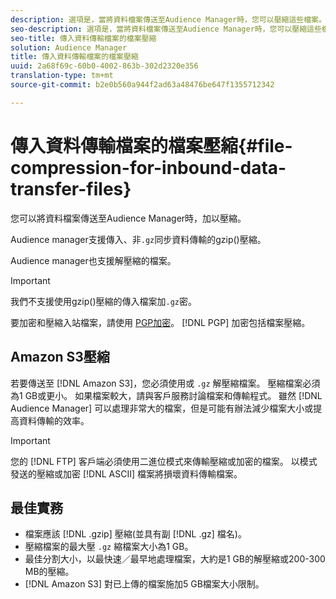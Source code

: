 ```yaml
---
description: 選項是，當將資料檔案傳送至Audience Manager時，您可以壓縮這些檔案。
seo-description: 選項是，當將資料檔案傳送至Audience Manager時，您可以壓縮這些檔案。
seo-title: 傳入資料傳輸檔案的檔案壓縮
solution: Audience Manager
title: 傳入資料傳輸檔案的檔案壓縮
uuid: 2a68f69c-60b0-4002-863b-302d2320e356
translation-type: tm+mt
source-git-commit: b2e0b560a944f2ad63a48476be647f1355712342

---
```



# 傳入資料傳輸檔案的檔案壓縮{#file-compression-for-inbound-data-transfer-files}

您可以將資料檔案傳送至Audience Manager時，加以壓縮。

<!-- inbound-file-compression.xml -->

Audience manager支援傳入、非`.gz`同步資料傳輸的gzip()壓縮。

Audience manager也支援解壓縮的檔案。

>[!IMPORTANT]
>
>我們不支援使用gzip()壓縮的傳入檔案加`.gz`密。
>
> 要加密和壓縮入站檔案，請使用 [PGP加密](../../../integration/sending-audience-data/batch-data-transfer-explained/inbound-file-encryption.md)。 [!DNL PGP] 加密包括檔案壓縮。

## Amazon S3壓縮

若要傳送至 [!DNL Amazon S3]，您必須使用或 `.gz` 解壓縮檔案。 壓縮檔案必須為1 GB或更小。 如果檔案較大，請與客戶服務討論檔案和傳輸程式。 雖然 [!DNL Audience Manager] 可以處理非常大的檔案，但是可能有辦法減少檔案大小或提高資料傳輸的效率。

>[!IMPORTANT]
>
>您的 [!DNL FTP] 客戶端必須使用二進位模式來傳輸壓縮或加密的檔案。 以模式發送的壓縮或加密 [!DNL ASCII] 檔案將損壞資料傳輸檔案。

## 最佳實務

* 檔案應該 [!DNL .gzip] 壓縮(並具有副 [!DNL .gz] 檔名)。
* 壓縮檔案的最大壓 `.gz` 縮檔案大小為1 GB。
* 最佳分割大小，以最快速／最早地處理檔案，大約是1 GB的解壓縮或200-300 MB的壓縮。
* [!DNL Amazon S3] 對已上傳的檔案施加5 GB檔案大小限制。
